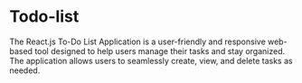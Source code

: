 # Todo-list
The React.js To-Do List Application is a user-friendly and responsive web-based tool designed to help users manage their tasks and stay organized. The application allows users to seamlessly create, view, and delete tasks as needed.
